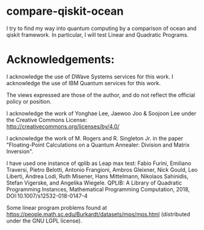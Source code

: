 # compare-qiskit-ocean
I try to find my way into quantum computing by a comparison of ocean and qiskit framework. In particular, I will test Linear and Quadratic Programs.

# Acknowledgements:

I acknowledge the use of DWave Systems services for this work. 
I acknowledge the use of IBM Quantum services for this work. 

The views expressed are those of the author, and do not reflect the official policy or position.

I acknowledge the work of Yonghae Lee, Jaewoo Joo & Soojoon Lee under the Creative
Commons License: http://creativecommons.org/licenses/by/4.0/


I acknowledge the work of M. Rogers and R. Singleton Jr. in the paper "Floating-Point Calculations on a Quantum Annealer: Division and Matrix Inversion".

I have used one instance of qplib as Leap max test:
Fabio Furini, Emiliano Traversi, Pietro Belotti, Antonio Frangioni, Ambros Gleixner, Nick Gould, Leo Liberti, Andrea Lodi, Ruth Misener, Hans Mittelmann, Nikolaos Sahinidis, Stefan Vigerske, and Angelika Wiegele. QPLIB: A Library of Quadratic Programming Instances, Mathematical Programming Computation, 2018, DOI:10.1007/s12532-018-0147-4

Some linear program problems found at https://people.math.sc.edu/Burkardt/datasets/mps/mps.html (distributed under the GNU LGPL license).